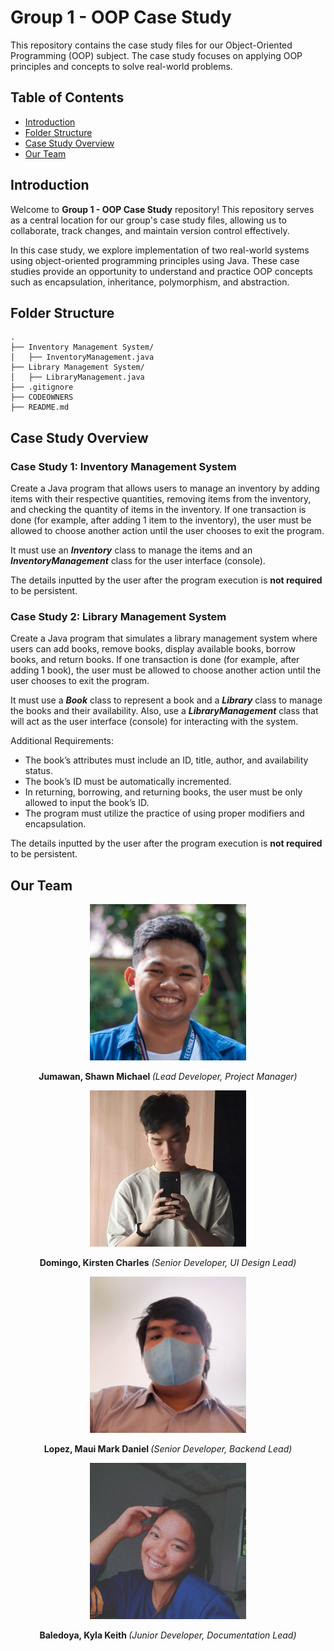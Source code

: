 # Group 1 - OOP Case Study

This repository contains the case study files for our Object-Oriented Programming (OOP) subject. The case study focuses on applying OOP principles and concepts to solve real-world problems.

## Table of Contents

- [Introduction](https://github.com/ImShawnTheSheep/OOP-CaseStudy#introduction)
- [Folder Structure](https://github.com/ImShawnTheSheep/OOP-CaseStudy#folder-structure)
- [Case Study Overview](https://github.com/ImShawnTheSheep/OOP-CaseStudy#case-study-overview)
- [Our Team](https://github.com/ImShawnTheSheep/OOP-CaseStudy#our-team)

## Introduction

Welcome to **Group 1 - OOP Case Study** repository! This repository serves as a central location for our group's case study files, allowing us to collaborate, track changes, and maintain version control effectively.

In this case study, we explore implementation of two real-world systems using object-oriented programming principles using Java. These case studies provide an opportunity to understand and practice OOP concepts such as encapsulation, inheritance, polymorphism, and abstraction.

## Folder Structure

```
.
├── Inventory Management System/
│   ├── InventoryManagement.java
├── Library Management System/
│   ├── LibraryManagement.java
├── .gitignore
├── CODEOWNERS
├── README.md
```

## Case Study Overview

### Case Study 1: Inventory Management System

Create a Java program that allows users to manage an inventory by adding items with their respective quantities, removing items from the inventory, and checking the quantity of items in the inventory. If one transaction is done (for example, after adding 1 item to the inventory), the user must be allowed to choose another action until the user chooses to exit the program.

It must use an **_Inventory_** class to manage the items and an **_InventoryManagement_** class for the user interface (console).

The details inputted by the user after the program execution is **not required** to be persistent.

### Case Study 2: Library Management System

Create a Java program that simulates a library management system where users can add books, remove books, display available books, borrow books, and return books. If one transaction is done (for example, after adding 1 book), the user must be allowed to choose another action until the user chooses to exit the program.

It must use a **_Book_** class to represent a book and a **_Library_** class to manage the books and their availability. Also, use a **_LibraryManagement_** class that will act as the user interface (console) for interacting with the system.

Additional Requirements:

- The book’s attributes must include an ID, title, author, and availability status.
- The book’s ID must be automatically incremented.
- In returning, borrowing, and returning books, the user must be only allowed to input the book’s ID.
- The program must utilize the practice of using proper modifiers and encapsulation.

The details inputted by the user after the program execution is **not required** to be persistent.

## Our Team
<div align="center">
  <div style="display: inline-block;">
    <img
    src="https://github.com/ImShawnTheSheep/OOP-CaseStudy/blob/assets/shawn.jpg"
    alt="Jumawan, Shawn Michael"
    width="250"
    height="250"
    />
    <p>
      <b>Jumawan, Shawn Michael </b>
      <i>(Lead Developer, Project Manager)</i>
    </p>
  </div>
  <div style="display: inline-block;">
    <img
    src="https://github.com/ImShawnTheSheep/OOP-CaseStudy/blob/assets/kc.jpg"
    alt="Domingo, Kirsten Charles"
    width="250"
    height="250"
    />
    <p>
      <b>Domingo, Kirsten Charles</b>
      <i>(Senior Developer, UI Design Lead)</i>
    </p>
  </div>
  <div style="display: inline-block;">
    <img
        src="https://github.com/ImShawnTheSheep/OOP-CaseStudy/blob/assets/mao.jpg"
        alt="Lopez, Maui Mark Daniel"
        width="250"
        height="250"
      />
    <p>
      <b>Lopez, Maui Mark Daniel </b>
      <i>(Senior Developer, Backend Lead)</i>
    </p>
  </div>
  <div style="display: inline-block;">
    <img
    src="https://github.com/ImShawnTheSheep/OOP-CaseStudy/blob/assets/kyla.jpg"
    alt="Baledoya, Kyla Keith"
    width="250"
    height="250"
    />
    <p>
      <b>Baledoya, Kyla Keith </b>
      <i>(Junior Developer, Documentation Lead)</i>
    </p>
  </div>
</div>
